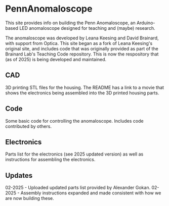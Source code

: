 # PennAnomaloscope

This site provides info on building the Penn Anomaloscope, an Arduino-based LED anomaloscope designed for teaching and (maybe) research.

The anomaloscope was developed by Leana Keesing and David Brainard, with support from Optica.  This site began as a fork of Leana Keesing's original site, and includes code that was originally provided as part of the Brainard Lab's Teaching Code repository. This is now the respository that (as of 2025) is being developed and maintained.

## CAD

3D printing STL files for the housing.  The README has a link to a movie that shows the electronics being assembled into the 3D printed housing parts.

## Code

Some basic code for controlling the anomaloscope. Includes code contributed by others. 

## Electronics

Parts list for the electronics (see 2025 updated version) as well as instructions for assembling the electronics.

## Updates

02-2025 - Uploaded updated parts list provided by Alexander Gokan.
02-2025 - Assembly instructions expanded and made consistent with how we are now building these.
